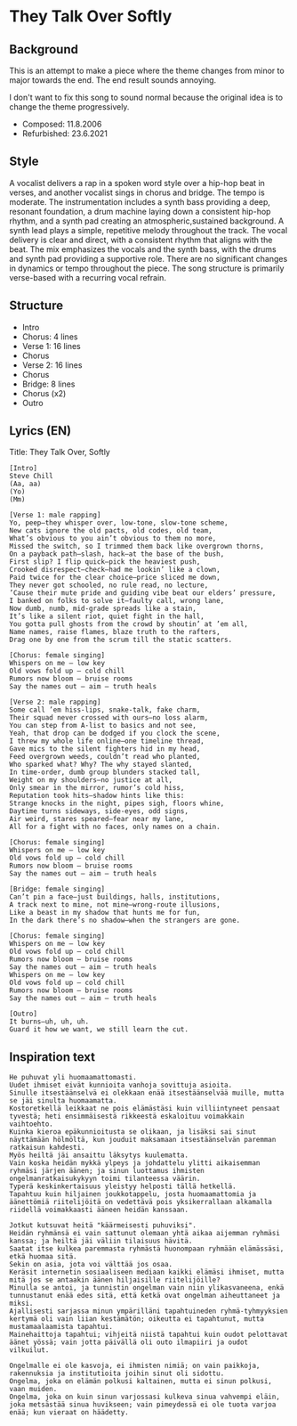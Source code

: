 # They Talk Over Softly

## Background
This is an attempt to make a piece where the theme changes from minor to major towards the end. The end result sounds annoying.

I don't want to fix this song to sound normal because the original idea is to change the theme progressively.

- Composed: 11.8.2006
- Refurbished: 23.6.2021

## Style
A vocalist delivers a rap in a spoken word style over a hip-hop beat in verses, and another vocalist sings in chorus and bridge.
The tempo is moderate.
The instrumentation includes a synth bass providing a deep, resonant foundation,
a drum machine laying down a consistent hip-hop rhythm, and a synth pad creating an atmospheric,sustained background.
A synth lead plays a simple, repetitive melody throughout the track.
The vocal delivery is clear and direct, with a consistent rhythm that aligns with the beat.
The mix emphasizes the vocals and the synth bass, with the drums and synth pad providing a supportive role.
There are no significant changes in dynamics or tempo throughout the piece.
The song structure is primarily verse-based with a recurring vocal refrain.

## Structure
- Intro
- Chorus: 4 lines
- Verse 1: 16 lines
- Chorus
- Verse 2: 16 lines
- Chorus
- Bridge: 8 lines
- Chorus (x2)
- Outro

## Lyrics (EN)
Title: They Talk Over, Softly
```
[Intro]
Steve Chill
(Aa, aa)
(Yo)
(Mm)

[Verse 1: male rapping]
Yo, peep—they whisper over, low-tone, slow-tone scheme,
New cats ignore the old pacts, old codes, old team,
What’s obvious to you ain’t obvious to them no more,
Missed the switch, so I trimmed them back like overgrown thorns,
On a payback path—slash, hack—at the base of the bush,
First slip? I flip quick—pick the heaviest push,
Crooked disrespect—check—had me lookin’ like a clown,
Paid twice for the clear choice—price sliced me down,
They never got schooled, no rule read, no lecture,
’Cause their mute pride and guiding vibe beat our elders’ pressure,
I banked on folks to solve it—faulty call, wrong lane,
Now dumb, numb, mid-grade spreads like a stain,
It’s like a silent riot, quiet fight in the hall,
You gotta pull ghosts from the crowd by shoutin’ at ’em all,
Name names, raise flames, blaze truth to the rafters,
Drag one by one from the scrum till the static scatters.

[Chorus: female singing]
Whispers on me — low key
Old vows fold up — cold chill
Rumors now bloom — bruise rooms
Say the names out — aim — truth heals

[Verse 2: male rapping]
Some call ’em hiss-lips, snake-talk, fake charm,
Their squad never crossed with ours—no loss alarm,
You can step from A-list to basics and not see,
Yeah, that drop can be dodged if you clock the scene,
I threw my whole life online—one timeline thread,
Gave mics to the silent fighters hid in my head,
Feed overgrown weeds, couldn’t read who planted,
Who sparked what? Why? The why stayed slanted,
In time-order, dumb group blunders stacked tall,
Weight on my shoulders—no justice at all,
Only smear in the mirror, rumor’s cold hiss,
Reputation took hits—shadow hints like this:
Strange knocks in the night, pipes sigh, floors whine,
Daytime turns sideways, side-eyes, odd signs,
Air weird, stares speared—fear near my lane,
All for a fight with no faces, only names on a chain.

[Chorus: female singing]
Whispers on me — low key
Old vows fold up — cold chill
Rumors now bloom — bruise rooms
Say the names out — aim — truth heals

[Bridge: female singing]
Can’t pin a face—just buildings, halls, institutions,
A track next to mine, not mine—wrong-route illusions,
Like a beast in my shadow that hunts me for fun,
In the dark there’s no shadow—when the strangers are gone.

[Chorus: female singing]
Whispers on me — low key
Old vows fold up — cold chill
Rumors now bloom — bruise rooms
Say the names out — aim — truth heals
Whispers on me — low key
Old vows fold up — cold chill
Rumors now bloom — bruise rooms
Say the names out — aim — truth heals 

[Outro]
It burns—uh, uh, uh.
Guard it how we want, we still learn the cut.
```

## Inspiration text
```
He puhuvat yli huomaamattomasti.
Uudet ihmiset eivät kunnioita vanhoja sovittuja asioita.
Sinulle itsestäänselvä ei olekkaan enää itsestäänselvää muille, mutta se jäi sinulta huomaamatta.
Kostoretkellä leikkaat ne pois elämästäsi kuin villiintyneet pensaat tyvestä; heti ensimmäisestä rikkeestä eskaloituu voimakkain vaihtoehto.
Kuinka kieroa epäkunnioitusta se olikaan, ja lisäksi sai sinut näyttämään hölmöltä, kun jouduit maksamaan itsestäänselvän paremman ratkaisun kahdesti.
Myös heiltä jäi ansaittu läksytys kuulematta.
Vain koska heidän mykkä ylpeys ja johdattelu ylitti aikaisemman ryhmäsi järjen äänen; ja sinun luottamus ihmisten ongelmanratkaisukykyyn toimi tilanteessa väärin.
Typerä keskinkertaisuus yleistyy helposti tällä hetkellä.
Tapahtuu kuin hiljainen joukkotappelu, josta huomaamattomia ja äänettömiä riitelijöitä on vedettävä pois yksikerrallaan alkamalla riidellä voimakkaasti ääneen heidän kanssaan.

Jotkut kutsuvat heitä "käärmeisesti puhuviksi".
Heidän ryhmänsä ei vain sattunut olemaan yhtä aikaa aijemman ryhmäsi kanssa; ja heiltä jäi väliin tilaisuus hävitä.
Saatat itse kulkea paremmasta ryhmästä huonompaan ryhmään elämässäsi, etkä huomaa sitä.
Sekin on asia, jota voi välttää jos osaa.
Keräsit internetin sosiaaliseen mediaan kaikki elämäsi ihmiset, mutta mitä jos se antaakin äänen hiljaisille riitelijöille?
Minulla se antoi, ja tunnistin ongelman vain niin ylikasvaneena, enkä tunnustanut enää edes sitä, että ketkä ovat ongelman aiheuttaneet ja miksi.
Ajallisesti sarjassa minun ympärilläni tapahtuineden ryhmä-tyhmyyksien kertymä oli vain liian kestämätön; oikeutta ei tapahtunut, mutta mustamaalaamista tapahtui.
Mainehaittoja tapahtui; vihjeitä niistä tapahtui kuin oudot pelottavat äänet yössä; vain jotta päivällä oli outo ilmapiiri ja oudot vilkuilut.

Ongelmalle ei ole kasvoja, ei ihmisten nimiä; on vain paikkoja, rakennuksia ja institutioita joihin sinut oli sidottu.
Ongelma, joka on elämän polkusi kaltainen, mutta ei sinun polkusi, vaan muiden.
Ongelma, joka on kuin sinun varjossasi kulkeva sinua vahvempi eläin, joka metsästää sinua huvikseen; vain pimeydessä ei ole tuota varjoa enää; kun vieraat on häädetty.
```

